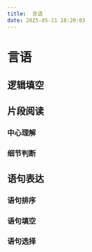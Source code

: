 ```yaml
---
title:  言语
date: 2025-05-11 18:20:03
---
```

# 言语


## 逻辑填空


## 片段阅读

### 中心理解

### 细节判断

## 语句表达

### 语句排序

### 语句填空

### 语句选择

